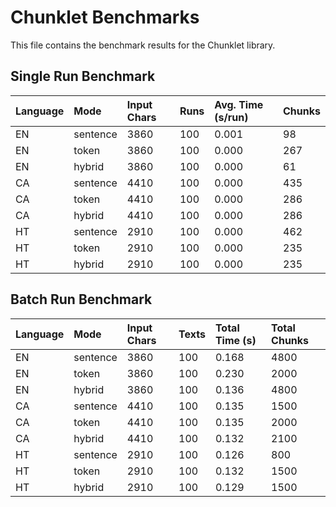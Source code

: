 # Chunklet Benchmarks

This file contains the benchmark results for the Chunklet library.

## Single Run Benchmark

| Language | Mode     | Input Chars | Runs | Avg. Time (s/run) | Chunks |
|:---------|:---------|:------------|:-----|:------------------|:-------|
| EN       | sentence | 3860        | 100  | 0.001             | 98     |
| EN       | token    | 3860        | 100  | 0.000             | 267    |
| EN       | hybrid   | 3860        | 100  | 0.000             | 61     |
| CA       | sentence | 4410        | 100  | 0.000             | 435    |
| CA       | token    | 4410        | 100  | 0.000             | 286    |
| CA       | hybrid   | 4410        | 100  | 0.000             | 286    |
| HT       | sentence | 2910        | 100  | 0.000             | 462    |
| HT       | token    | 2910        | 100  | 0.000             | 235    |
| HT       | hybrid   | 2910        | 100  | 0.000             | 235    |

## Batch Run Benchmark

| Language | Mode     | Input Chars | Texts | Total Time (s) | Total Chunks |
|:---------|:---------|:------------|:------|:---------------|:-------------|
| EN       | sentence | 3860        | 100   | 0.168          | 4800         |
| EN       | token    | 3860        | 100   | 0.230          | 2000         |
| EN       | hybrid   | 3860        | 100   | 0.136          | 4800         |
| CA       | sentence | 4410        | 100   | 0.135          | 1500         |
| CA       | token    | 4410        | 100   | 0.135          | 2000         |
| CA       | hybrid   | 4410        | 100   | 0.132          | 2100         |
| HT       | sentence | 2910        | 100   | 0.126          | 800          |
| HT       | token    | 2910        | 100   | 0.132          | 1500         |
| HT       | hybrid   | 2910        | 100   | 0.129          | 1500         |

